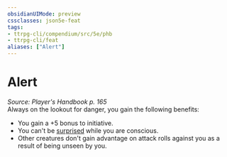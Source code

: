 ```yaml
---
obsidianUIMode: preview
cssclasses: json5e-feat
tags:
- ttrpg-cli/compendium/src/5e/phb
- ttrpg-cli/feat
aliases: ["Alert"]
---
```

# Alert
*Source: Player's Handbook p. 165*  
Always on the lookout for danger, you gain the following benefits:

- You gain a +5 bonus to initiative.  
- You can't be [surprised](/CLI/conditions.md#Surprised) while you are conscious.  
- Other creatures don't gain advantage on attack rolls against you as a result of being unseen by you.